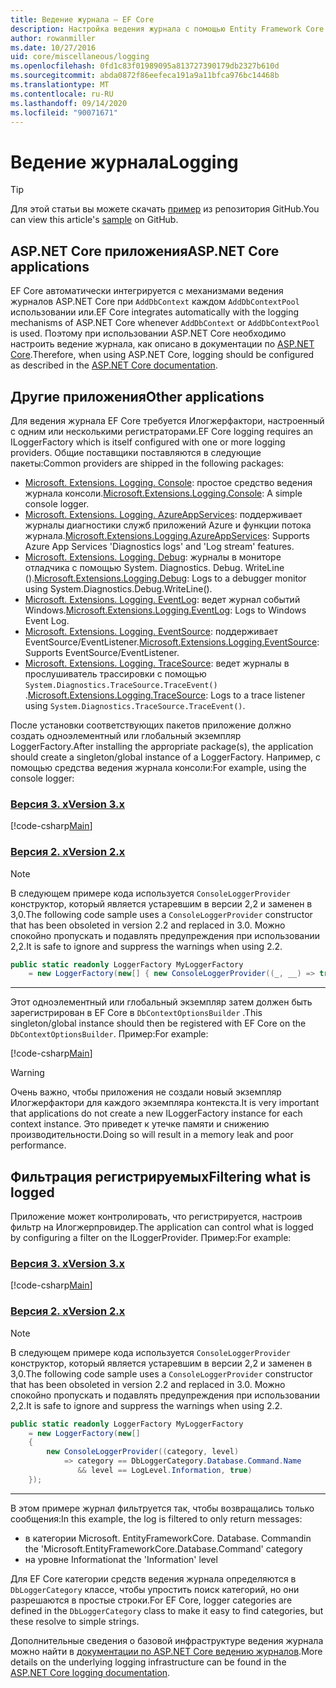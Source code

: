 ```yaml
---
title: Ведение журнала — EF Core
description: Настройка ведения журнала с помощью Entity Framework Core
author: rowanmiller
ms.date: 10/27/2016
uid: core/miscellaneous/logging
ms.openlocfilehash: 0fd1c83f01989095a813727390179db2327b610d
ms.sourcegitcommit: abda0872f86eefeca191a9a11bfca976bc14468b
ms.translationtype: MT
ms.contentlocale: ru-RU
ms.lasthandoff: 09/14/2020
ms.locfileid: "90071671"
---
```

# <a name="logging"></a><span data-ttu-id="12c9a-103">Ведение журнала</span><span class="sxs-lookup"><span data-stu-id="12c9a-103">Logging</span></span>

> [!TIP]  
> <span data-ttu-id="12c9a-104">Для этой статьи вы можете скачать [пример](https://github.com/dotnet/EntityFramework.Docs/tree/master/samples/core/Miscellaneous/Logging) из репозитория GitHub.</span><span class="sxs-lookup"><span data-stu-id="12c9a-104">You can view this article's [sample](https://github.com/dotnet/EntityFramework.Docs/tree/master/samples/core/Miscellaneous/Logging) on GitHub.</span></span>

## <a name="aspnet-core-applications"></a><span data-ttu-id="12c9a-105">ASP.NET Core приложения</span><span class="sxs-lookup"><span data-stu-id="12c9a-105">ASP.NET Core applications</span></span>

<span data-ttu-id="12c9a-106">EF Core автоматически интегрируется с механизмами ведения журналов ASP.NET Core при `AddDbContext` каждом `AddDbContextPool` использовании или.</span><span class="sxs-lookup"><span data-stu-id="12c9a-106">EF Core integrates automatically with the logging mechanisms of ASP.NET Core whenever `AddDbContext` or `AddDbContextPool` is used.</span></span> <span data-ttu-id="12c9a-107">Поэтому при использовании ASP.NET Core необходимо настроить ведение журнала, как описано в документации по [ASP.NET Core](/aspnet/core/fundamentals/logging?tabs=aspnetcore2x).</span><span class="sxs-lookup"><span data-stu-id="12c9a-107">Therefore, when using ASP.NET Core, logging should be configured as described in the [ASP.NET Core documentation](/aspnet/core/fundamentals/logging?tabs=aspnetcore2x).</span></span>

## <a name="other-applications"></a><span data-ttu-id="12c9a-108">Другие приложения</span><span class="sxs-lookup"><span data-stu-id="12c9a-108">Other applications</span></span>

<span data-ttu-id="12c9a-109">Для ведения журнала EF Core требуется Илогжерфактори, настроенный с одним или несколькими регистраторами.</span><span class="sxs-lookup"><span data-stu-id="12c9a-109">EF Core logging requires an ILoggerFactory which is itself configured with one or more logging providers.</span></span> <span data-ttu-id="12c9a-110">Общие поставщики поставляются в следующие пакеты:</span><span class="sxs-lookup"><span data-stu-id="12c9a-110">Common providers are shipped in the following packages:</span></span>

* <span data-ttu-id="12c9a-111">[Microsoft. Extensions. Logging. Console](https://www.nuget.org/packages/Microsoft.Extensions.Logging.Console/): простое средство ведения журнала консоли.</span><span class="sxs-lookup"><span data-stu-id="12c9a-111">[Microsoft.Extensions.Logging.Console](https://www.nuget.org/packages/Microsoft.Extensions.Logging.Console/): A simple console logger.</span></span>
* <span data-ttu-id="12c9a-112">[Microsoft. Extensions. Logging. AzureAppServices](https://www.nuget.org/packages/Microsoft.Extensions.Logging.AzureAppServices/): поддерживает журналы диагностики служб приложений Azure и функции потока журнала.</span><span class="sxs-lookup"><span data-stu-id="12c9a-112">[Microsoft.Extensions.Logging.AzureAppServices](https://www.nuget.org/packages/Microsoft.Extensions.Logging.AzureAppServices/): Supports Azure App Services 'Diagnostics logs' and 'Log stream' features.</span></span>
* <span data-ttu-id="12c9a-113">[Microsoft. Extensions. Logging. Debug](https://www.nuget.org/packages/Microsoft.Extensions.Logging.Debug/): журналы в мониторе отладчика с помощью System. Diagnostics. Debug. WriteLine ().</span><span class="sxs-lookup"><span data-stu-id="12c9a-113">[Microsoft.Extensions.Logging.Debug](https://www.nuget.org/packages/Microsoft.Extensions.Logging.Debug/): Logs to a debugger monitor using System.Diagnostics.Debug.WriteLine().</span></span>
* <span data-ttu-id="12c9a-114">[Microsoft. Extensions. Logging. EventLog](https://www.nuget.org/packages/Microsoft.Extensions.Logging.EventLog/): ведет журнал событий Windows.</span><span class="sxs-lookup"><span data-stu-id="12c9a-114">[Microsoft.Extensions.Logging.EventLog](https://www.nuget.org/packages/Microsoft.Extensions.Logging.EventLog/): Logs to Windows Event Log.</span></span>
* <span data-ttu-id="12c9a-115">[Microsoft. Extensions. Logging. EventSource](https://www.nuget.org/packages/Microsoft.Extensions.Logging.EventSource/): поддерживает EventSource/EventListener.</span><span class="sxs-lookup"><span data-stu-id="12c9a-115">[Microsoft.Extensions.Logging.EventSource](https://www.nuget.org/packages/Microsoft.Extensions.Logging.EventSource/): Supports EventSource/EventListener.</span></span>
* <span data-ttu-id="12c9a-116">[Microsoft. Extensions. Logging. TraceSource](https://www.nuget.org/packages/Microsoft.Extensions.Logging.TraceSource/): ведет журналы в прослушиватель трассировки с помощью `System.Diagnostics.TraceSource.TraceEvent()` .</span><span class="sxs-lookup"><span data-stu-id="12c9a-116">[Microsoft.Extensions.Logging.TraceSource](https://www.nuget.org/packages/Microsoft.Extensions.Logging.TraceSource/): Logs to a trace listener using `System.Diagnostics.TraceSource.TraceEvent()`.</span></span>

<span data-ttu-id="12c9a-117">После установки соответствующих пакетов приложение должно создать одноэлементный или глобальный экземпляр LoggerFactory.</span><span class="sxs-lookup"><span data-stu-id="12c9a-117">After installing the appropriate package(s), the application should create a singleton/global instance of a LoggerFactory.</span></span> <span data-ttu-id="12c9a-118">Например, с помощью средства ведения журнала консоли:</span><span class="sxs-lookup"><span data-stu-id="12c9a-118">For example, using the console logger:</span></span>

### <a name="version-3x"></a>[<span data-ttu-id="12c9a-119">Версия 3. x</span><span class="sxs-lookup"><span data-stu-id="12c9a-119">Version 3.x</span></span>](#tab/v3)

[!code-csharp[Main](../../../samples/core/Miscellaneous/Logging/Logging/BloggingContext.cs#DefineLoggerFactory)]

### <a name="version-2x"></a>[<span data-ttu-id="12c9a-120">Версия 2. x</span><span class="sxs-lookup"><span data-stu-id="12c9a-120">Version 2.x</span></span>](#tab/v2)

> [!NOTE]
> <span data-ttu-id="12c9a-121">В следующем примере кода используется `ConsoleLoggerProvider` конструктор, который является устаревшим в версии 2,2 и заменен в 3,0.</span><span class="sxs-lookup"><span data-stu-id="12c9a-121">The following code sample uses a `ConsoleLoggerProvider` constructor that has been obsoleted in version 2.2 and replaced in 3.0.</span></span> <span data-ttu-id="12c9a-122">Можно спокойно пропускать и подавлять предупреждения при использовании 2,2.</span><span class="sxs-lookup"><span data-stu-id="12c9a-122">It is safe to ignore and suppress the warnings when using 2.2.</span></span>

``` csharp
public static readonly LoggerFactory MyLoggerFactory
    = new LoggerFactory(new[] { new ConsoleLoggerProvider((_, __) => true, true) });
```

***

<span data-ttu-id="12c9a-123">Этот одноэлементный или глобальный экземпляр затем должен быть зарегистрирован в EF Core в `DbContextOptionsBuilder` .</span><span class="sxs-lookup"><span data-stu-id="12c9a-123">This singleton/global instance should then be registered with EF Core on the `DbContextOptionsBuilder`.</span></span> <span data-ttu-id="12c9a-124">Пример:</span><span class="sxs-lookup"><span data-stu-id="12c9a-124">For example:</span></span>

[!code-csharp[Main](../../../samples/core/Miscellaneous/Logging/Logging/BloggingContext.cs#RegisterLoggerFactory)]

> [!WARNING]
> <span data-ttu-id="12c9a-125">Очень важно, чтобы приложения не создали новый экземпляр Илогжерфактори для каждого экземпляра контекста.</span><span class="sxs-lookup"><span data-stu-id="12c9a-125">It is very important that applications do not create a new ILoggerFactory instance for each context instance.</span></span> <span data-ttu-id="12c9a-126">Это приведет к утечке памяти и снижению производительности.</span><span class="sxs-lookup"><span data-stu-id="12c9a-126">Doing so will result in a memory leak and poor performance.</span></span>

## <a name="filtering-what-is-logged"></a><span data-ttu-id="12c9a-127">Фильтрация регистрируемых</span><span class="sxs-lookup"><span data-stu-id="12c9a-127">Filtering what is logged</span></span>

<span data-ttu-id="12c9a-128">Приложение может контролировать, что регистрируется, настроив фильтр на Илогжерпровидер.</span><span class="sxs-lookup"><span data-stu-id="12c9a-128">The application can control what is logged by configuring a filter on the ILoggerProvider.</span></span> <span data-ttu-id="12c9a-129">Пример:</span><span class="sxs-lookup"><span data-stu-id="12c9a-129">For example:</span></span>

### <a name="version-3x"></a>[<span data-ttu-id="12c9a-130">Версия 3. x</span><span class="sxs-lookup"><span data-stu-id="12c9a-130">Version 3.x</span></span>](#tab/v3)

[!code-csharp[Main](../../../samples/core/Miscellaneous/Logging/Logging/BloggingContextWithFiltering.cs#DefineLoggerFactory)]

### <a name="version-2x"></a>[<span data-ttu-id="12c9a-131">Версия 2. x</span><span class="sxs-lookup"><span data-stu-id="12c9a-131">Version 2.x</span></span>](#tab/v2)

> [!NOTE]
> <span data-ttu-id="12c9a-132">В следующем примере кода используется `ConsoleLoggerProvider` конструктор, который является устаревшим в версии 2,2 и заменен в 3,0.</span><span class="sxs-lookup"><span data-stu-id="12c9a-132">The following code sample uses a `ConsoleLoggerProvider` constructor that has been obsoleted in version 2.2 and replaced in 3.0.</span></span> <span data-ttu-id="12c9a-133">Можно спокойно пропускать и подавлять предупреждения при использовании 2,2.</span><span class="sxs-lookup"><span data-stu-id="12c9a-133">It is safe to ignore and suppress the warnings when using 2.2.</span></span>

``` csharp
public static readonly LoggerFactory MyLoggerFactory
    = new LoggerFactory(new[]
    {
        new ConsoleLoggerProvider((category, level)
            => category == DbLoggerCategory.Database.Command.Name
               && level == LogLevel.Information, true)
    });
```

***

<span data-ttu-id="12c9a-134">В этом примере журнал фильтруется так, чтобы возвращались только сообщения:</span><span class="sxs-lookup"><span data-stu-id="12c9a-134">In this example, the log is filtered to only return messages:</span></span>

* <span data-ttu-id="12c9a-135">в категории Microsoft. EntityFrameworkCore. Database. Command</span><span class="sxs-lookup"><span data-stu-id="12c9a-135">in the 'Microsoft.EntityFrameworkCore.Database.Command' category</span></span>
* <span data-ttu-id="12c9a-136">на уровне Information</span><span class="sxs-lookup"><span data-stu-id="12c9a-136">at the 'Information' level</span></span>

<span data-ttu-id="12c9a-137">Для EF Core категории средств ведения журнала определяются в `DbLoggerCategory` классе, чтобы упростить поиск категорий, но они разрешаются в простые строки.</span><span class="sxs-lookup"><span data-stu-id="12c9a-137">For EF Core, logger categories are defined in the `DbLoggerCategory` class to make it easy to find categories, but these resolve to simple strings.</span></span>

<span data-ttu-id="12c9a-138">Дополнительные сведения о базовой инфраструктуре ведения журнала можно найти в [документации по ASP.NET Core ведению журналов](/aspnet/core/fundamentals/logging?tabs=aspnetcore2x).</span><span class="sxs-lookup"><span data-stu-id="12c9a-138">More details on the underlying logging infrastructure can be found in the [ASP.NET Core logging documentation](/aspnet/core/fundamentals/logging?tabs=aspnetcore2x).</span></span>
